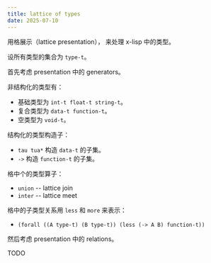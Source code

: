 ```yaml
---
title: lattice of types
date: 2025-07-10
---
```


用格展示（lattice presentation），
来处理 x-lisp 中的类型。

设所有类型的集合为 `type-t`。

首先考虑 presentation 中的 generators。

非结构化的类型有：

- 基础类型为 `int-t float-t string-t`。
- 复合类型为 `data-t function-t`。
- 空类型为 `void-t`。

结构化的类型构造子：

- `tau tua*` 构造 `data-t` 的子集。
- `->` 构造 `function-t` 的子集。

格中个的类型算子：

- `union` -- lattice join
- `inter` -- lattice meet

格中的子类型关系用 `less` 和 `more` 来表示：

- `(forall ((A type-t) (B type-t)) (less (-> A B) function-t))`

然后考虑 presentation 中的 relations。

TODO
